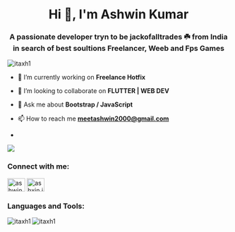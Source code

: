 <h1 align="center">Hi 👋, I'm Ashwin Kumar</h1>
<h3 align="center">A passionate developer tryn to be jackofalltrades ☘️ from India in search of best soultions Freelancer, Weeb and Fps Games</h3>

<p align="left"> <img src="https://komarev.com/ghpvc/?username=itaxh1&label=Profile%20views&color=0e75b6&style=flat" alt="itaxh1" /> </p>


- 🔭 I’m currently working on **Freelance Hotfix**

- 👯 I’m looking to collaborate on **FLUTTER | WEB DEV**

- 💬 Ask me about **Bootstrap / JavaScript**

- 📫 How to reach me **meetashwin2000@gmail.com**
- 
<a href="https://github.com/Neel-G-png/Neel-G-png">
  <img align="center" src="https://github-readme-stats.vercel.app/api/top-langs/?username=Neel-G-png&hide=javascript,html,tex&title_color=ffffff&text_color=c9cacc&icon_color=2bbc8a&bg_color=1d1f21&langs_count=3" />
</a>

<h3 align="left">Connect with me:</h3>
<p align="left">
<a href="https://linkedin.com/in/ashwinkumar99" target="blank"><img align="center" src="https://raw.githubusercontent.com/rahuldkjain/github-profile-readme-generator/master/src/images/icons/Social/linked-in-alt.svg" alt="ashwinkumar99" height="30" width="40" /></a>
<a href="https://instagram.com/ashxin.io" target="blank"><img align="center" src="https://raw.githubusercontent.com/rahuldkjain/github-profile-readme-generator/master/src/images/icons/Social/instagram.svg" alt="ashxin.io" height="30" width="40" /></a>
</p>

<h3 align="left">Languages and Tools:</h3>

<p><img align="left" src="https://github-readme-stats.vercel.app/api?username=Itaxh1&theme=dark&show_icons=true" alt="itaxh1" /></p>

<p><img align="center" src="https://github-readme-streak-stats.herokuapp.com/?user=itaxh1&" alt="itaxh1" /></p>

